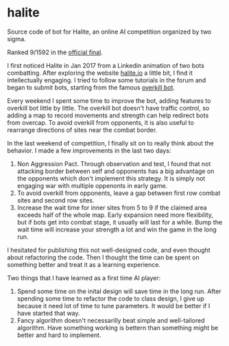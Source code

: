# halite
Source code of bot for Halite, an online AI competition organized by two sigma.

Ranked 9/1592 in the [official final](https://halite.io/leaderboard.php).

I first noticed Halite in Jan 2017 from a Linkedin animation of two bots combatting. After exploring the website [halite.io](https://halite.io) a little bit, I find it intellectually engaging. I tried to follow some tutorials in the forum and began to submit bots, starting from the famous [overkill bot](http://forums.halite.io/t/so-youve-improved-the-random-bot-now-what/482).

Every weekend I spent some time to improve the bot, adding features to overkill bot little by little. The overkill bot doesn't have traffic control, so adding a map to record movements and strength can help redirect bots from overcap. To avoid overkill from opponents, it is also useful to rearrange directions of sites near the combat border.

In the last weekend of competition, I finally sit on to really think about the behavior. I made a few improvements in the last two days:
1. Non Aggression Pact. Through observation and test, I found that not attacking border between self and opponents has a big advantage on the opponents which don't implement this strategy. It is simply not engaging war with multiple oppenonts in early game.
2. To avoid overkill from opponents, leave a gap between first row combat sites and second row sites.
3. Increase the wait time for inner sites from 5 to 9 if the claimed area exceeds half of the whole map. Early expansion need more flexibility, but if bots get into combat stage, it usually will last for a while. Bump the wait time will increase your strength a lot and win the game in the long run.

I hesitated for publishing this not well-designed code, and even thought about refactoring the code. Then I thought the time can be spent on something better and treat it as a learning experience.

Two things that I have learned as a first time AI player:
1. Spend some time on the inital design will save time in the long run. After spending some time to refactor the code to class design, I give up because it need lot of time to tune parameters. It would be better if I have started that way.
2. Fancy algorithm doesn't necessarilly beat simple and well-tailored algorithm. Have something working is bettern than something might be better and hard to implement.
